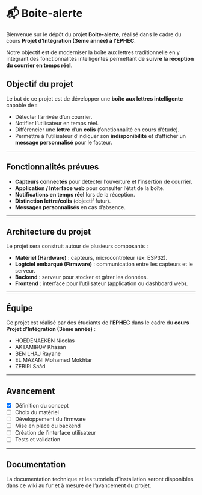# 📬 Boite-alerte

Bienvenue sur le dépôt du projet **Boite-alerte**, réalisé dans le cadre du cours **Projet d’Intégration (3ème année) à l’EPHEC**.

Notre objectif est de moderniser la boîte aux lettres traditionnelle en y intégrant des fonctionnalités intelligentes permettant de **suivre la réception du courrier en temps réel**.

## Objectif du projet

Le but de ce projet est de développer une **boîte aux lettres intelligente** capable de :

- Détecter l’arrivée d’un courrier.
- Notifier l’utilisateur en temps réel.
- Différencier une **lettre** d’un **colis** (fonctionnalité en cours d’étude).
- Permettre à l’utilisateur d’indiquer son **indisponibilité** et d’afficher un **message personnalisé** pour le facteur.

---

## Fonctionnalités prévues

- **Capteurs connectés** pour détecter l’ouverture et l’insertion de courrier.
- **Application / Interface web** pour consulter l’état de la boîte.
- **Notifications en temps réel** lors de la réception.
- **Distinction lettre/colis** (objectif futur).
- **Messages personnalisés** en cas d’absence.

---

## Architecture du projet

Le projet sera construit autour de plusieurs composants :

- **Matériel (Hardware)** : capteurs, microcontrôleur (ex: ESP32).
- **Logiciel embarqué (Firmware)** : communication entre les capteurs et le serveur.
- **Backend** : serveur pour stocker et gérer les données.
- **Frontend** : interface pour l’utilisateur (application ou dashboard web).

---

## Équipe

Ce projet est réalisé par des étudiants de l’**EPHEC** dans le cadre du **cours Projet d’Intégration (3ème année)** :

- HOEDENAEKEN Nicolas
- AKTAMIROV Khasan
- BEN LHAJ Rayane
- EL MAZANI Mohamed Mokhtar
- ZEBIRI Saâd

---

## Avancement

* [x] Définition du concept
* [ ] Choix du matériel
* [ ] Développement du firmware
* [ ] Mise en place du backend
* [ ] Création de l’interface utilisateur
* [ ] Tests et validation

---

## Documentation

La documentation technique et les tutoriels d’installation seront disponibles dans ce wiki au fur et à mesure de l’avancement du projet.
